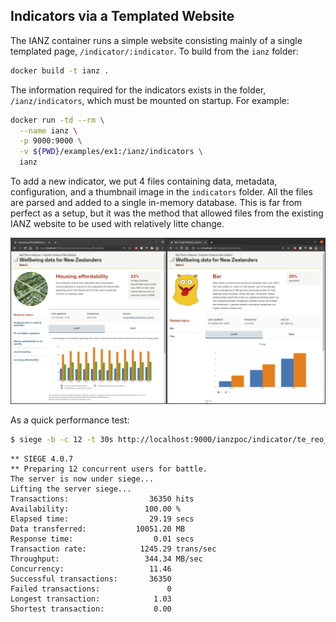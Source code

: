## Indicators via a Templated Website

The IANZ container runs a simple website consisting mainly of a single templated page, `/indicator/:indicator`.  To build from the `ianz` folder:

```bash
docker build -t ianz .
```

The information required for the indicators exists in the folder, `/ianz/indicators`, which must be mounted on startup.  For example:

```bash
docker run -td --rm \
  --name ianz \
  -p 9000:9000 \
  -v ${PWD}/examples/ex1:/ianz/indicators \
  ianz 
```

To add a new indicator, we put 4 files containing data, metadata, configuration, and a thumbnail image in the `indicators` folder.  All the files are parsed and added to a single in-memory database.  This is far from perfect as a setup, but it was the method that allowed files from the existing IANZ website to be used with relatively litte change.

![](img/ex1ex2.png)

As a quick performance test:

```bash
$ siege -b -c 12 -t 30s http://localhost:9000/ianzpoc/indicator/te_reo_maori_speakers
```
```as.is
** SIEGE 4.0.7
** Preparing 12 concurrent users for battle.
The server is now under siege...
Lifting the server siege...
Transactions:                  36350 hits
Availability:                 100.00 %
Elapsed time:                  29.19 secs
Data transferred:           10051.20 MB
Response time:                  0.01 secs
Transaction rate:            1245.29 trans/sec
Throughput:                   344.34 MB/sec
Concurrency:                   11.46
Successful transactions:       36350
Failed transactions:               0
Longest transaction:            1.03
Shortest transaction:           0.00
```